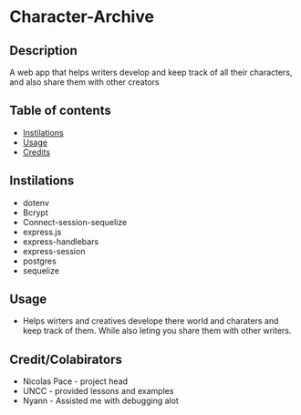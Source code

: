 # Character-Archive

## Description
A web app that helps writers develop and keep track of all their characters, and also share them with other creators

## Table of contents
- [Instilations](#instilations)
- [Usage](#usage)
- [Credits](#credit/colabirators)

## Instilations
- dotenv 
- Bcrypt
- Connect-session-sequelize
- express.js 
- express-handlebars 
- express-session 
- postgres 
- sequelize 


## Usage
-  Helps wirters and creatives develope there world and charaters and keep track of them. While also leting you share them with other writers.

## Credit/Colabirators
- Nicolas Pace - project head
- UNCC - provided lessons and examples
- Nyann - Assisted me with debugging alot